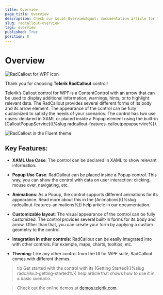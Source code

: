 ```yaml
---
title: Overview
page_title: Overview
description: Check our &quot;Overview&quot; documentation article for the RadCallout {{ site.framework_name }} control.
slug: radcallout-overview
tags: overview
published: True
position: 0
---
```


# Overview

![RadCallout for WPF icon](images/callout_wpf_46_text.png)

Thank you for choosing __Telerik RadCallout__ control!

Telerik’s Callout control for WPF is a ContentControl with an arrow that can be used to display additional information, warnings, hints, or to highlight relevant data. The RadCallout provides several different forms of its body and its arrow element. The appearance of the control can be fully customized to satisfy the needs of your scenarios. The control has two use cases: declared in XAML or placed inside a Popup element using the built-in [CalloutPopupService]({%slug radcallout-features-calloutpopupservice%}).

![RadCallout in the Fluent theme](images/)

## Key Features:

* __XAML Use Case__: The control can be declared in XAML to show relevant information.

* __Popup Use Case__: RadCallout can be placed inside a Popup control. This way, you can show the control with data on user interaction: clicking, mouse over, navigating, etc.

* __Animations__: As a Popup, the control supports different animations for its appearance. Read more about this in the [Animations]({%slug radcallout-features-animations%}) help article in our documentation.
	
* __Customizable layout__: The visual appearance of the control can be fully customized. The control provides several built-in forms for its body and arrow. Other than that, you can create your form by applying a custom geometry to the control.
	
* __Integration in other controls__: RadCallout can be easily integrated into with other controls. For example, maps, charts, tooltips, etc.

* __Theming__: Like any other control from the UI for WPF suite, RadCallout comes with different themes.

>tip Get started with the control with its [Getting Started]({%slug radcallout-getting-started%}) help article that shows how to use it in a basic scenario.

> Check out the online demos at [demos.telerik.com](https://demos.telerik.com/wpf/).
